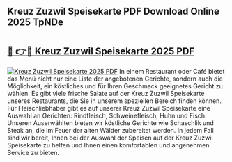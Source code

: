 ## Kreuz Zuzwil Speisekarte PDF Download Online 2025 TpNDe

# <h2><a href="http://gc7oh2.nevu.top/?p=Kreuz+Zuzwil+Speisekarte">🔗 👉🔴 Kreuz Zuzwil Speisekarte 2025 PDF</a></h2>

[![Kreuz Zuzwil Speisekarte 2025 PDF](https://i.imgur.com/dBaPXMq.png)](http://gc7oh2.nevu.top/?p=Kreuz+Zuzwil+Speisekarte)
In einem Restaurant oder Café bietet das Menü nicht nur eine Liste der angebotenen Gerichte, sondern auch die Möglichkeit, ein köstliches und für Ihren Geschmack geeignetes Gericht zu wählen. Es gibt viele frische Salate auf der Kreuz Zuzwil Speisekarte unseres Restaurants, die Sie in unserem speziellen Bereich finden können. Für Fleischliebhaber gibt es auf unserer Kreuz Zuzwil Speisekarte eine Auswahl an Gerichten: Rindfleisch, Schweinefleisch, Huhn und Fisch. Unseren Auserwählten bieten wir köstliche Gerichte wie Schaschlik und Steak an, die im Feuer der alten Wälder zubereitet werden. In jedem Fall sind wir bereit, Ihnen bei der Auswahl der Speisen auf der Kreuz Zuzwil Speisekarte zu helfen und Ihnen einen komfortablen und angenehmen Service zu bieten.
